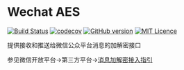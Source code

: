 # Wechat AES

  [![Build Status](https://travis-ci.org/CharLemAznable/wechataes.svg?branch=master)](https://travis-ci.org/CharLemAznable/wechataes)
  [![codecov](https://codecov.io/gh/CharLemAznable/wechataes/branch/master/graph/badge.svg)](https://codecov.io/gh/CharLemAznable/wechataes)
  [![GitHub version](https://badge.fury.io/gh/CharLemAznable%2Fwechataes.svg)](https://badge.fury.io/gh/CharLemAznable%2Fwechataes)
  [![MIT Licence](https://badges.frapsoft.com/os/mit/mit.svg?v=103)](https://opensource.org/licenses/mit-license.php)

  提供接收和推送给微信公众平台消息的加解密接口

  参见微信开放平台->第三方平台->[消息加解密接入指引](https://open.weixin.qq.com/cgi-bin/showdocument?action=dir_list&t=resource/res_list&verify=1&id=open1419318479&token=&lang=zh_CN)
